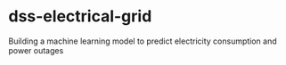 # dss-electrical-grid
Building a machine learning model to predict electricity consumption and power outages
